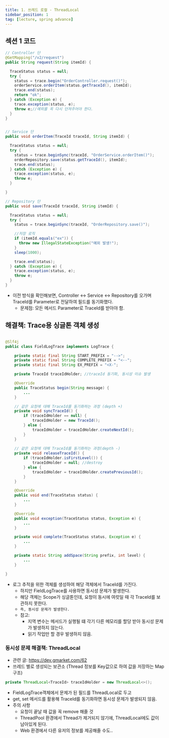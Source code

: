 ```yaml
---
title: 1. 쓰레드 로컬 - ThreadLocal
sidebar_position: 1
tag: [lecture, spring advance]
---
```

## 섹션 1 코드
```java
// Controller 단
@GetMapping("/v2/request")
public String request(String itemId) {

  TraceStatus status = null;
  try {
    status = trace.begin("OrderController.request()");
    orderService.orderItem(status.getTraceId(), itemId);
    trace.end(status);
    return "ok";
  } catch (Exception e) {
    trace.exception(status, e);
    throw e;//예외를 꼭 다시 던져주어야 한다.
  }
}


// Service 단
public void orderItem(TraceId traceId, String itemId) {

  TraceStatus status = null;
  try {
    status = trace.beginSync(traceId, "OrderService.orderItem()");
    orderRepository.save(status.getTraceId(), itemId);
    trace.end(status);
  } catch (Exception e) {
    trace.exception(status, e);
    throw e;
  }

}

// Repository 단
public void save(TraceId traceId, String itemId) {

  TraceStatus status = null;
  try {
    status = trace.beginSync(traceId, "OrderRepository.save()");

    //저장 로직
    if (itemId.equals("ex")) {
      throw new IllegalStateException("예외 발생!");
    }
    sleep(1000);

    trace.end(status);
  } catch (Exception e) {
    trace.exception(status, e);
    throw e;
  }
}
```
- 이전 방식을 확인해보면, Controller \<-> Service \<-> Repository를 오가며 TraceId를 Parameter로 전달하여 필드를 동기화했다.
  - 문제점: 모든 메서드 Parameter로 TraceId를 받아야 함.


## 해결책: Trace용 싱글톤 객체 생성
```java

@Slf4j
public class FieldLogTrace implements LogTrace {

    private static final String START_PREFIX = "-->";
    private static final String COMPLETE_PREFIX = "<--";
    private static final String EX_PREFIX = "<X-";

    private TraceId traceIdHolder; //traceId 동기화, 동시성 이슈 발생

    @Override
    public TraceStatus begin(String message) {
        ...
    }

    // 같은 요청에 대해 TraceId를 동기화하는 과정 (depth +)
    private void syncTraceId() {
        if (traceIdHolder == null) {
            traceIdHolder = new TraceId();
        } else {
            traceIdHolder = traceIdHolder.createNextId();
        }
    }
    
    // 같은 요청에 대해 TraceId를 동기화하는 과정(depth -)
    private void releaseTraceId() {
        if (traceIdHolder.isFirstLevel()) {
            traceIdHolder = null; //destroy
        } else {
            traceIdHolder = traceIdHolder.createPreviousId();
        }
    }

    @Override
    public void end(TraceStatus status) {
        ...
    }

    @Override
    public void exception(TraceStatus status, Exception e) {
        ...
    }

    private void complete(TraceStatus status, Exception e) {
        ...
    }

    private static String addSpace(String prefix, int level) {
        ...
    }

}
```
- 로그 추적을 위한 객체를 생성하여 해당 객체에서 TraceId를 가진다.
  - 하지만 FieldLogTrace를 사용하면 동시성 문제가 발생한다.
  - 해당 객체는 Scope가 싱글톤인데, 요청이 동시에 여럿일 때 각 TraceId를 보관하지 못한다.
  - `즉, 동시성 문제가 발생한다.`
  - 참고: 
    - 지역 변수는 메서드가 실행될 떄 각기 다른 메모리를 할당 받아 동시성 문제가 발생하지 않는다.
    - 읽기 작업만 할 경우 발생하지 않음.

### 동시성 문제 해결책: ThreadLocal
- 관련 글: https://dev.gmarket.com/62
- 쓰레드 별로 생성되는 보관소 (Thread 정보를 Key값으로 하여 값을 저장하는 Map 구조)

```java
private ThreadLocal<TraceId> traceIdHolder = new ThreadLocal<>();
```
- FieldLogTrace객체에서 문제가 된 필드를 ThreadLocal로 두고
- get, set 메서드를 활용해 TraceId를 동기화하면 동시성 문제가 발생되지 않음.
- 주의 사항
  - 요청이 끝날 때 값을 꼭 remove 해줄 것
  - ThreadPool 환경에서 Thread가 제거되지 않기에, ThreadLocal에도 값이 남아있게 된다.
  - Web 환경에서 다른 유저의 정보를 제공해줄 수도..

